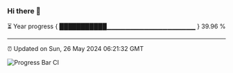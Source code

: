 ### Hi there 👋

⏳ Year progress { ███████████▁▁▁▁▁▁▁▁▁▁▁▁▁▁▁▁▁▁▁ } 39.96 %

---

⏰ Updated on Sun, 26 May 2024 06:21:32 GMT

![Progress Bar CI](https://github.com/liununu/liununu/workflows/Progress%20Bar%20CI/badge.svg)
